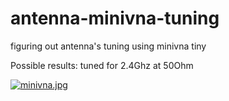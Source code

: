 # antenna-minivna-tuning
figuring out antenna's tuning using minivna tiny

Possible results: tuned for 2.4Ghz at 50Ohm

[![minivna.jpg](https://i.postimg.cc/hPrh7KVq/minivna.jpg)](https://postimg.cc/SJnmBFZZ)
